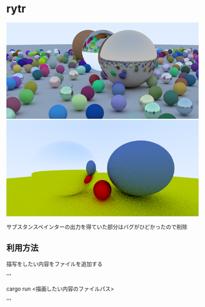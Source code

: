 # rytr
![Test Image 1](test.png)
![Test Image 2](test2.png)

サブスタンスペインターの出力を得ていた部分はバグがひどかったので削除


## 利用方法

描写をしたい内容をファイルを追加する

'''

cargo run <描画したい内容のファイルパス>

'''